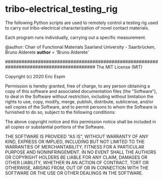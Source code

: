 # tribo-electrical_testing_rig
The following Python scripts are used to remotely control a testing rig used to carry out tribo-electrical characterization of novel contact materials.

Each program runs individually, carrying out a specific measurement.



@author: Chair of Functional Materials Saarland University - Saarbrücken, Bruno Alderete
__author__ = 'Bruno Alderete'

#########################################################################################
The MIT License (MIT)

 Copyright (c) 2020 Eric Espin

 Permission is hereby granted, free of charge, to any person obtaining a copy
 of this software and associated documentation files (the "Software"), to deal
 in the Software without restriction, including without limitation the rights
 to use, copy, modify, merge, publish, distribute, sublicense, and/or sell
 copies of the Software, and to permit persons to whom the Software is
 furnished to do so, subject to the following conditions:

 The above copyright notice and this permission notice shall be included in
 all copies or substantial portions of the Software.

 THE SOFTWARE IS PROVIDED "AS IS", WITHOUT WARRANTY OF ANY KIND, EXPRESS OR
 IMPLIED, INCLUDING BUT NOT LIMITED TO THE WARRANTIES OF MERCHANTABILITY,
 FITNESS FOR A PARTICULAR PURPOSE AND NONINFRINGEMENT. IN NO EVENT SHALL THE
 AUTHORS OR COPYRIGHT HOLDERS BE LIABLE FOR ANY CLAIM, DAMAGES OR OTHER
 LIABILITY, WHETHER IN AN ACTION OF CONTRACT, TORT OR OTHERWISE, ARISING FROM,
 OUT OF OR IN CONNECTION WITH THE SOFTWARE OR THE USE OR OTHER DEALINGS IN
 THE SOFTWARE.

